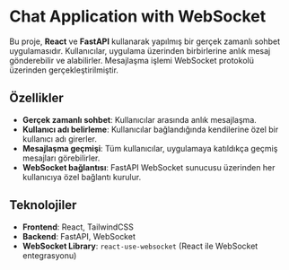 # Chat Application with WebSocket

Bu proje, **React** ve **FastAPI** kullanarak yapılmış bir gerçek zamanlı sohbet uygulamasıdır. Kullanıcılar, uygulama üzerinden birbirlerine anlık mesaj gönderebilir ve alabilirler. Mesajlaşma işlemi WebSocket protokolü üzerinden gerçekleştirilmiştir.

## Özellikler

- **Gerçek zamanlı sohbet**: Kullanıcılar arasında anlık mesajlaşma.
- **Kullanıcı adı belirleme**: Kullanıcılar bağlandığında kendilerine özel bir kullanıcı adı girerler.
- **Mesajlaşma geçmişi**: Tüm kullanıcılar, uygulamaya katıldıkça geçmiş mesajları görebilirler.
- **WebSocket bağlantısı**: FastAPI WebSocket sunucusu üzerinden her kullanıcıya özel bağlantı kurulur.

## Teknolojiler

- **Frontend**: React, TailwindCSS
- **Backend**: FastAPI, WebSocket
- **WebSocket Library**: `react-use-websocket` (React ile WebSocket entegrasyonu)
 